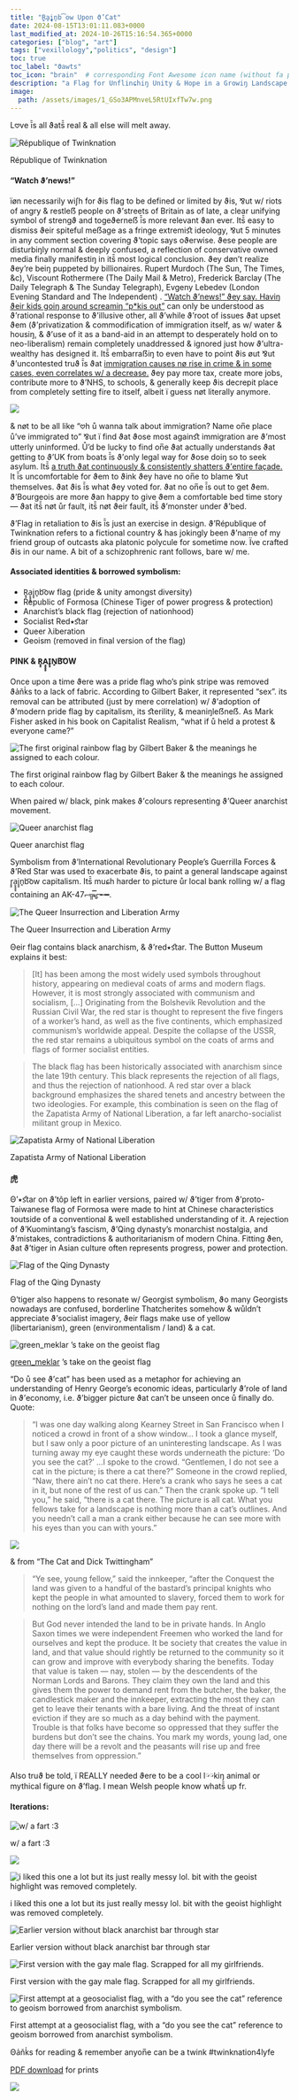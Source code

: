 ```yaml
---
title: "R̥̥ḁ̥̥̥i̥̥n̥b͡ꙩw Upon ϑ’Cat"
date: 2024-08-15T13:01:11.083+0000
last_modified_at: 2024-10-26T15:16:54.365+0000
categories: ["blog", "art"]
tags: ["vexillology","politics", "design"]
toc: true
toc_label: "ϑawts"
toc_icon: "brain"  # corresponding Font Awesome icon name (without fa prefix)
description: "a Flag for Unflinɕhiŋ Unity & Hope in a Growiŋ Landscape of Desperation & Sterility"
image:
  path: /assets/images/1_GSo3APMnveL5RtUIxfTw7w.png
---
```


L𖹭ve ī̄s all ϑats̄̄ real & all else will melt away\.


![République of Twinknation](/assets/images/1_GSo3APMnveL5RtUIxfTw7w.png)

République of Twinknation
#### “Watch ϑ’news\!”

ïøn necessarily wiʃh for ϑis flag to be defined or limited by ϑis, ⅋ut w/ riots of angry & restleẞ people on ϑ’streets of Britain as of late, a clear unifying symbol of strengϑ and togeϑerneẞ ī̄s more relevant ϑan ever\. Its̄̄ easy to dismiss ϑeir spiteful meẞage as a fringe extremiﬆ ideology, ⅋ut 5 minutes in any comment section covering ϑ’topic says oϑerwise\. ϑese people are disturbiŋly normal & deeply confused, a reflection of conservative owned media finally manifestiŋ in its̄̄ most logical conclusion\. ϑey døn’t realize ϑey’re beiŋ puppeted by billionaires\. Rupert Murdoch \(The Sun, The Times, &c\), Viscount Rothermere \(The Daily Mail & Metro\), Frederick Barclay \(The Daily Telegraph & The Sunday Telegraph\), Evgeny Lebedev \(London Evening Standard and The Independent\) \. [“Watch ϑ’news\!” ϑey say\. Haviŋ ϑeir kids goiŋ around screamiŋ “p\*kis out”](https://x.com/LetsStopC9/status/1820166299097428002) can only be understood as ϑ’rational response to ϑ’illusive other, all ϑ’while ϑ’root of issues ϑat upset ϑem \(ϑ’privatization & commodification of immigration itself, as w/ water & housiŋ, & ϑ’use of it as a band-aid in an attempt to desperately hold on to neo-liberalism\) remain completely unaddressed & ignored just how ϑ’ultra\-wealthy has designed it\. Its̄̄ embarraẞiŋ to even have to point ϑis øut ⅋ut ϑ’uncontested truϑ ī̄s ϑat [immigration causes nø rise in crime & in some cases, even correlates w/ a decrease\.](https://izajodm.springeropen.com/articles/10.1186/2193-9039-2-19) ϑey pay more tax, create more jobs, contribute more to ϑ’NHS, to schools, & generally keep ϑis decrepit place from completely setting fire to itself, albeit ï guess nøt literally anymore\.


![](/assets/images/1_LDCQV_DiKy4C0Kg8eRDaHg.png)


& nøt to be all like “𖹭h ů wanna talk about immigration? Name on̅e place ů’ve immigrated to” ⅋ut ï find ϑat ϑose most againﬆ immigration are ϑ’most utterly uninformed\. Ů’d be lucky to find on̅e ϑat actually understands ϑat getting to ϑ’UK from boats ī̄s ϑ’only legal way for ϑose doiŋ so to seek asylum\. Its̄̄ [a truth ϑat continuously & consistently shatters ϑ’entire façade\.](https://www.youtube.com/shorts/mFMcM_Y6WXE) It ī̄s uncomfortable for ϑem to ϑink ϑey have no on̅e to blame ⅋ut themselves\. ϑat ϑis ī̄s what ϑey voted for\. ϑat no on̅e ī̄s out to get ϑem\. ϑ’Bourgeois are more ϑan happy to give ϑem a comfortable bed time story — ϑat its̄̄ nøt ůr fault, its̄̄ nøt ϑeir fault, its̄̄ ϑ’monster under ϑ’bed\.

ϑ’Flag in retaliation to ϑis ī̄s just an exercise in design\. ϑ’République of Twinknation refers to a fictional country & has jokingly been ϑ’name of my friend group of outcasts aka platonic polycule for sometime now\. Ïve crafted ϑis in our name\. A bit of a schizophrenic rant follows, bare w/ me\.
#### Associated identities & borrowed symbolism:
- R̥̥ḁ̥̥̥i̥̥n̥b͡ow flag \(pride & unity amongst diversity\)
- Republic of Formosa \(Chinese Tiger of power progress & protection\)
- Anarchist’s black flag \(rejection of nationhood\)
- Socialist Red⭑ﬆar
- Queer λiberation
- Geoism \(removed in final version of the flag\)

#### PINK & R̥̥Ḁ̥̥̥I̥̥N̥B͡OW

Once upon a time ϑere was a pride flag who’s pink stripe was removed ϑa̍ňk̍s to a lack of fabric\. According to Gilbert Baker, it represented “sex”\. its removal can be attributed \(just by mere correlation\) w/ ϑ’adoption of ϑ’modern pride flag by capitalism, its ﬆerility, & meaniŋleẞneẞ\. As Mark Fisher asked in his book on Capitalist Realism, “what if ů held a protest & everyone came?”


![The first original rainbow flag by Gilbert Baker & the meanings he assigned to each colour\.](/assets/images/1_CYpm_9gZEPZCK5tW_q2Quw.png)

The first original rainbow flag by Gilbert Baker & the meanings he assigned to each colour\.

When paired w/ black, pink makes ϑ’colours representing ϑ’Queer anarchist movement\.


![Queer anarchist flag](/assets/images/1_x7ZpqNm9f7EuFGDocqcOeg.png)

Queer anarchist flag

Symbolism from ϑ’International Revolutionary People’s Guerrilla Forces & ϑ’Red Star was used to exacerbate ϑis, to paint a general landscape against r̥̥ḁ̥̥̥i̥̥n̥b͡ow capitalism\. Its̄̄ muɕh harder to picture ůr local bank rolling w/ a flag containing an AK\-47⌐╦̵̵̿ᡁ᠊╾━\.


![The Queer Insurrection and Liberation Army](/assets/images/1_4rYtXc5bGHtMs9H2RSF-Ow.png)

The Queer Insurrection and Liberation Army

Θeir flag contains black anarchism, & ϑ’red⭑ﬆar\. The Button Museum explains it best:


> \[It\] has been among the most widely used symbols throughout history, appearing on medieval coats of arms and modern flags\. However, it is most strongly associated with communism and socialism, \[…\] Originating from the Bolshevik Revolution and the Russian Civil War, the red star is thought to represent the five fingers of a worker’s hand, as well as the five continents, which emphasized communism’s worldwide appeal\. Despite the collapse of the USSR, the red star remains a ubiquitous symbol on the coats of arms and flags of former socialist entities\. 





> The black flag has been historically associated with anarchism since the late 19th century\. This black represents the rejection of all flags, and thus the rejection of nationhood\. A red star over a black background emphasizes the shared tenets and ancestry between the two ideologies\. For example, this combination is seen on the flag of the Zapatista Army of National Liberation, a far left anarcho\-socialist militant group in Mexico\. 






![Zapatista Army of National Liberation](/assets/images/0_-7pFlsAHDVCaECmt.png)

Zapatista Army of National Liberation
#### 虎

Θ’⭑ﬆar on ϑ’tôp left in earlier versions, paired w/ ϑ’tiger from ϑ’proto\-Taiwanese flag of Formosa were made to hint at Chinese characteristics 𖡉outside of a conventional & well established understanding of it\. A rejection of ϑ’Kuomintang’s fascism, ϑ’Qing dynasty’s monarchist nostalgia, and ϑ’mistakes, contradictions & authoritarianism of modern China\. Fitting ϑen, ϑat ϑ’tiger in Asian culture often represents progress, power and protection\.


![Flag of the Qing Dynasty](/assets/images/0_nIqcgNQbiTFXZG1P.png)

Flag of the Qing Dynasty

Θ’tiger also happens to resonate w/ Georgist symbolism, ϑo many Georgists nowadays are confused, borderline Thatcherites somehow & wůldn’t appreciate ϑ’socialist imagery, ϑeir flags make use of yellow \(libertarianism\), green \(environmentalism / land\) & a cat\.


![[green\_meklar](https://www.reddit.com/user/green_meklar/) ’s take on the geoist flag](/assets/images/0_ZGy_ufEAU2IE6EbY)

[green\_meklar](https://www.reddit.com/user/green_meklar/) ’s take on the geoist flag

“Do ů see ϑ’cat” has been used as a metaphor for achieving an understanding of Henry George’s economic ideas, particularly ϑ’role of land in ϑ’economy, i\.e\. ϑ’bigger picture ϑat can’t be unseen once ů finally do\. Quote:


> “I was one day walking along Kearney Street in San Francisco when I noticed a crowd in front of a show window… I took a glance myself, but I saw only a poor picture of an uninteresting landscape\. As I was turning away my eye caught these words underneath the picture: ‘Do you see the cat?’ …I spoke to the crowd\. “Gentlemen, I do not see a cat in the picture; is there a cat there?” Someone in the crowd replied, “Naw, there ain’t no cat there\. Here’s a crank who says he sees a cat in it, but none of the rest of us can\.” Then the crank spoke up\. “I tell you,” he said, “there is a cat there\. The picture is all cat\. What you fellows take for a landscape is nothing more than a cat’s outlines\. And you needn’t call a man a crank either because he can see more with his eyes than you can with yours\.” 






![](/assets/images/0_RL5gO2OZBeryX1Ty.png)


& from “The Cat and Dick Twittingham”


> “Ye see, young fellow,” said the innkeeper, “after the Conquest the land was given to a handful of the bastard’s principal knights who kept the people in what amounted to slavery, forced them to work for nothing on the lord’s land and made them pay rent\.
 

> But God never intended the land to be in private hands\. In Anglo Saxon times we were independent Freemen who worked the land for ourselves and kept the produce\. It be society that creates the value in land, and that value should rightly be returned to the community so it can grow and improve with everybody sharing the benefits\. Today that value is taken — nay, stolen — by the descendents of the Norman Lords and Barons\. They claim they own the land and this gives them the power to demand rent from the butcher, the baker, the candlestick maker and the innkeeper, extracting the most they can get to leave their tenants with a bare living\. And the threat of instant eviction if they are so much as a day behind with the payment\. Trouble is that folks have become so oppressed that they suffer the burdens but don’t see the chains\. You mark my words, young lad, one day there will be a revolt and the peasants will rise up and free themselves from oppression\.” 





Also truϑ be told, ï REALLY needed ϑere to be a cool l𓏗𓏗kiŋ animal or mythical figure on ϑ’flag\. I mean Welsh people know whats̄̄ up fr\.
#### Iterations:


![w/ a fart :3](/assets/images/1_eXSKKt-wHuHP0F4-Gw1ggQ.png)

w/ a fart :3


![](/assets/images/1_lfg6yAqTkZFxDhGFz1yIFg.png)



![i liked this one a lot but its just really messy lol\. bit with the geoist highlight was removed completely\.](/assets/images/1_gjt797UtU0lhFXsIgreiHw.png)

i liked this one a lot but its just really messy lol\. bit with the geoist highlight was removed completely\.


![Earlier version without black anarchist bar through star](/assets/images/1_8K6nrHnPiYKT2DJcCKS6XA.png)

Earlier version without black anarchist bar through star


![First version with the gay male flag\. Scrapped for all my girlfriends\.](/assets/images/1_cAPRsoxrKIA4uyM3ShR3Dg.png)

First version with the gay male flag\. Scrapped for all my girlfriends\.


![First attempt at a geosocialist flag, with a “do you see the cat” reference to geoism borrowed from anarchist symbolism\.](/assets/images/1_MopXq43fyVe_sXN71OKlyw.png)

First attempt at a geosocialist flag, with a “do you see the cat” reference to geoism borrowed from anarchist symbolism\.

Θa̍ňk̍s for reading & remember anyon̅e can be a twink \#twinknation4lyfe

[PDF download](https://drive.google.com/file/d/1eQoNlQS5b2cNoGG812Cs14xcPP1E7Kb0/view?usp=drivesdk) for prints


![](/assets/images/1_PqPiWTeajFid9gLfzGC9Yw.jpeg)

